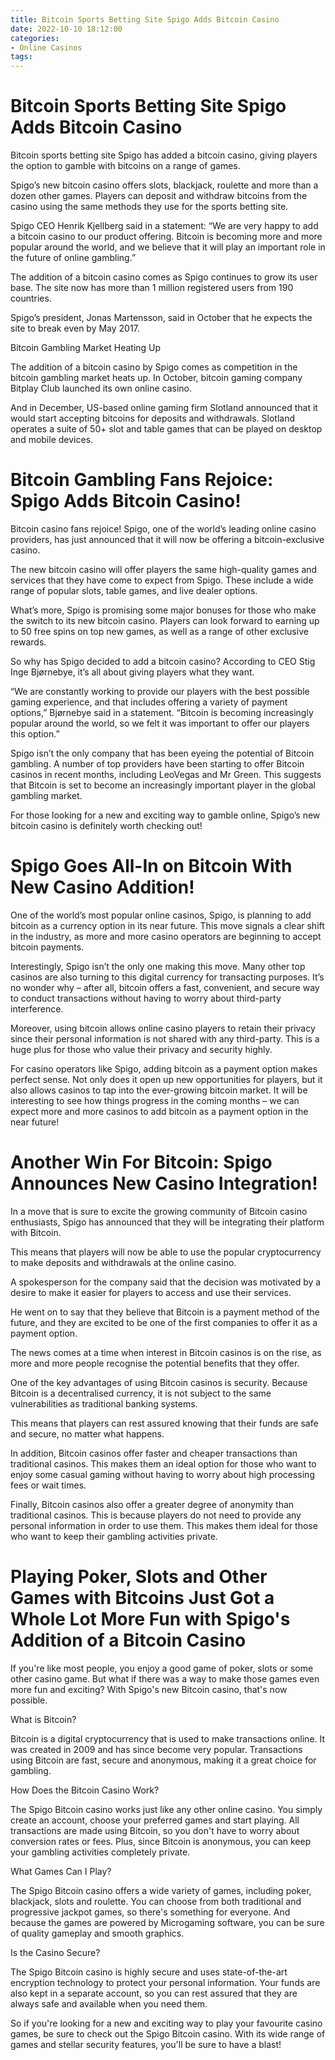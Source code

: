 ```yaml
---
title: Bitcoin Sports Betting Site Spigo Adds Bitcoin Casino
date: 2022-10-10 18:12:00
categories:
- Online Casinos
tags:
---
```



#  Bitcoin Sports Betting Site Spigo Adds Bitcoin Casino

Bitcoin sports betting site Spigo has added a bitcoin casino, giving players the option to gamble with bitcoins on a range of games.

Spigo’s new bitcoin casino offers slots, blackjack, roulette and more than a dozen other games. Players can deposit and withdraw bitcoins from the casino using the same methods they use for the sports betting site.

Spigo CEO Henrik Kjellberg said in a statement: “We are very happy to add a bitcoin casino to our product offering. Bitcoin is becoming more and more popular around the world, and we believe that it will play an important role in the future of online gambling.”

The addition of a bitcoin casino comes as Spigo continues to grow its user base. The site now has more than 1 million registered users from 190 countries.

Spigo’s president, Jonas Martensson, said in October that he expects the site to break even by May 2017.

Bitcoin Gambling Market Heating Up

The addition of a bitcoin casino by Spigo comes as competition in the bitcoin gambling market heats up. In October, bitcoin gaming company Bitplay Club launched its own online casino.

And in December, US-based online gaming firm Slotland announced that it would start accepting bitcoins for deposits and withdrawals. Slotland operates a suite of 50+ slot and table games that can be played on desktop and mobile devices.

#  Bitcoin Gambling Fans Rejoice: Spigo Adds Bitcoin Casino!

Bitcoin casino fans rejoice! Spigo, one of the world’s leading online casino providers, has just announced that it will now be offering a bitcoin-exclusive casino.

The new bitcoin casino will offer players the same high-quality games and services that they have come to expect from Spigo. These include a wide range of popular slots, table games, and live dealer options.

What’s more, Spigo is promising some major bonuses for those who make the switch to its new bitcoin casino. Players can look forward to earning up to 50 free spins on top new games, as well as a range of other exclusive rewards.

So why has Spigo decided to add a bitcoin casino? According to CEO Stig Inge Bjørnebye, it’s all about giving players what they want.

“We are constantly working to provide our players with the best possible gaming experience, and that includes offering a variety of payment options,” Bjørnebye said in a statement. “Bitcoin is becoming increasingly popular around the world, so we felt it was important to offer our players this option.”

Spigo isn’t the only company that has been eyeing the potential of Bitcoin gambling. A number of top providers have been starting to offer Bitcoin casinos in recent months, including LeoVegas and Mr Green. This suggests that Bitcoin is set to become an increasingly important player in the global gambling market.

For those looking for a new and exciting way to gamble online, Spigo’s new bitcoin casino is definitely worth checking out!

#  Spigo Goes All-In on Bitcoin With New Casino Addition!

One of the world’s most popular online casinos, Spigo, is planning to add bitcoin as a currency option in its near future. This move signals a clear shift in the industry, as more and more casino operators are beginning to accept bitcoin payments.

Interestingly, Spigo isn’t the only one making this move. Many other top casinos are also turning to this digital currency for transacting purposes. It’s no wonder why – after all, bitcoin offers a fast, convenient, and secure way to conduct transactions without having to worry about third-party interference.

Moreover, using bitcoin allows online casino players to retain their privacy since their personal information is not shared with any third-party. This is a huge plus for those who value their privacy and security highly.

For casino operators like Spigo, adding bitcoin as a payment option makes perfect sense. Not only does it open up new opportunities for players, but it also allows casinos to tap into the ever-growing bitcoin market. It will be interesting to see how things progress in the coming months – we can expect more and more casinos to add bitcoin as a payment option in the near future!

#  Another Win For Bitcoin: Spigo Announces New Casino Integration!

In a move that is sure to excite the growing community of Bitcoin casino enthusiasts, Spigo has announced that they will be integrating their platform with Bitcoin.

This means that players will now be able to use the popular cryptocurrency to make deposits and withdrawals at the online casino.

A spokesperson for the company said that the decision was motivated by a desire to make it easier for players to access and use their services.

He went on to say that they believe that Bitcoin is a payment method of the future, and they are excited to be one of the first companies to offer it as a payment option.

The news comes at a time when interest in Bitcoin casinos is on the rise, as more and more people recognise the potential benefits that they offer.

One of the key advantages of using Bitcoin casinos is security. Because Bitcoin is a decentralised currency, it is not subject to the same vulnerabilities as traditional banking systems.

This means that players can rest assured knowing that their funds are safe and secure, no matter what happens.

In addition, Bitcoin casinos offer faster and cheaper transactions than traditional casinos. This makes them an ideal option for those who want to enjoy some casual gaming without having to worry about high processing fees or wait times.


Finally, Bitcoin casinos also offer a greater degree of anonymity than traditional casinos. This is because players do not need to provide any personal information in order to use them. This makes them ideal for those who want to keep their gambling activities private.

#  Playing Poker, Slots and Other Games with Bitcoins Just Got a Whole Lot More Fun with Spigo's Addition of a Bitcoin Casino

If you're like most people, you enjoy a good game of poker, slots or some other casino game. But what if there was a way to make those games even more fun and exciting? With Spigo's new Bitcoin casino, that's now possible.

What is Bitcoin?

Bitcoin is a digital cryptocurrency that is used to make transactions online. It was created in 2009 and has since become very popular. Transactions using Bitcoin are fast, secure and anonymous, making it a great choice for gambling.

How Does the Bitcoin Casino Work?

The Spigo Bitcoin casino works just like any other online casino. You simply create an account, choose your preferred games and start playing. All transactions are made using Bitcoin, so you don't have to worry about conversion rates or fees. Plus, since Bitcoin is anonymous, you can keep your gambling activities completely private.

What Games Can I Play?

The Spigo Bitcoin casino offers a wide variety of games, including poker, blackjack, slots and roulette. You can choose from both traditional and progressive jackpot games, so there's something for everyone. And because the games are powered by Microgaming software, you can be sure of quality gameplay and smooth graphics.

Is the Casino Secure?

The Spigo Bitcoin casino is highly secure and uses state-of-the-art encryption technology to protect your personal information. Your funds are also kept in a separate account, so you can rest assured that they are always safe and available when you need them.

So if you're looking for a new and exciting way to play your favourite casino games, be sure to check out the Spigo Bitcoin casino. With its wide range of games and stellar security features, you'll be sure to have a blast!